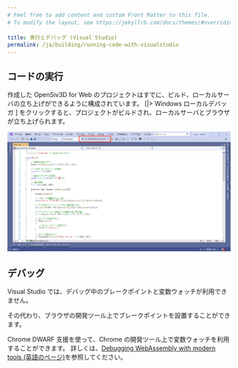 ```yaml
---
# Feel free to add content and custom Front Matter to this file.
# To modify the layout, see https://jekyllrb.com/docs/themes/#overriding-theme-defaults

title: 実行とデバッグ (Visual Studio)
permalink: /ja/building/running-code-with-visualstudio
---
```


## コードの実行

作成した OpenSiv3D for Web のプロジェクトはすでに、ビルド、ローカルサーバの立ち上げができるように構成されています。
[|> Windows ローカルデバッガ \] をクリックすると、プロジェクトがビルドされ、ローカルサーバとブラウザが立ち上げられます。

![SmartScreen2](/assets/img/building/running-code-with-visualstudio/run-on-vs-1.png)

## デバッグ

Visual Studio では、デバッグ中のブレークポイントと変数ウォッチが利用できません。

その代わり、ブラウザの開発ツール上でブレークポイントを設置することができます。

Chrome DWARF 支援を使って、Chrome の開発ツール上で変数ウォッチを利用することができます。
詳しくは、[Debugging WebAssembly with modern tools (英語のページ)](https://developer.chrome.com/blog/wasm-debugging-2020/)を参照してください。

